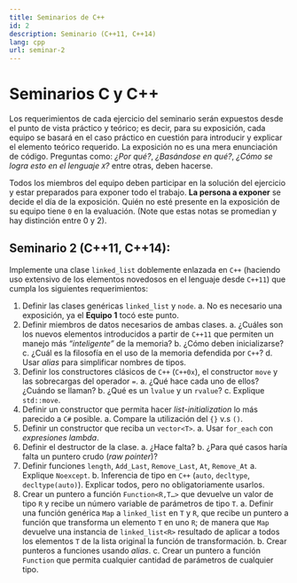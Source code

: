 ```yaml
---
title: Seminarios de C++
id: 2
description: Seminario (C++11, C++14)
lang: cpp
url: seminar-2
---
```


# Seminarios C y C++

Los requerimientos de cada ejercicio del seminario serán expuestos desde el punto de vista práctico y teórico; es decir, para su exposición, cada equipo se basará en el caso práctico en cuestión para introducir y explicar el elemento teórico requerido. La exposición no es una mera enunciación de código. Preguntas como: _¿Por qué?_, _¿Basándose en qué?_, _¿Cómo se logra esto en el lenguaje `X`?_ entre otras, deben hacerse.

Todos los miembros del equipo deben participar en la solución del ejercicio y estar preparados para exponer todo el trabajo. **La persona a exponer** se decide el día de la exposición. Quién no esté presente en la exposición de su equipo tiene `0` en la evaluación. (Note que estas notas se promedian y hay distinción entre 0 y 2).

## Seminario 2 (C++11, C++14):

Implemente una clase `linked_list` doblemente enlazada en `C++` (haciendo uso extensivo de los elementos novedosos en el lenguaje desde `C++11`) que cumpla los siguientes requerimientos:

1. Definir las clases genéricas `linked_list` y `node`.
   a. No es necesario una exposición, ya el **Equipo 1** tocó este punto.
2. Definir miembros de datos necesarios de ambas clases.
   a. ¿Cuáles son los nuevos elementos introducidos a partir de `C++11` que permiten un manejo más _“inteligente”_ de la memoria?
   b. ¿Cómo deben inicializarse?
   c. ¿Cuál es la filosofía en el uso de la memoria defendida por `C++`?
   d. Usar _alias_ para simplificar nombres de tipos.
3. Definir los constructores clásicos de `C++` (`C++0x`), el constructor `move` y las sobrecargas del operador `=`.
   a. ¿Qué hace cada uno de ellos? ¿Cuándo se llaman?
   b. ¿Qué es un `lvalue` y un `rvalue`?
   c. Explique `std::move`.
4. Definir un constructor que permita hacer _list-initialization_ lo más parecido a `C#` posible.
   a. Compare la utilización del `{}` v.s `()`.
5. Definir un constructor que reciba un `vector<T>`.
   a. Usar `for_each` con _expresiones lambda_.
6. Definir el destructor de la clase.
   a. ¿Hace falta?
   b. ¿Para qué casos haría falta un puntero crudo (_raw pointer_)?
7. Definir funciones `length`, `Add_Last`, `Remove_Last`, `At`, `Remove_At`
   a. Explique `Noexcept`.
   b. Inferencia de tipo en `C++` (`auto`, `decltype`, `decltype(auto)`). Explicar todos, pero
   no obligatoriamente usarlos.
8. Crear un puntero a función `Function<R,T…>` que devuelve un valor de tipo `R` y recibe un número
   variable de parámetros de tipo `T`.
   a. Definir una función genérica `Map` a `linked_list` en `T` y `R`, que
   recibe un puntero a función que transforma un elemento `T` en uno `R`; de manera que `Map` devuelve
   una instancia de `linked_list<R>` resultado de aplicar a todos los elementos `T` de la lista
   original la función de transformación.
   b. Crear punteros a funciones usando _alias_.
   c. Crear un puntero a función `Function` que permita cualquier cantidad de parámetros de cualquier tipo.
